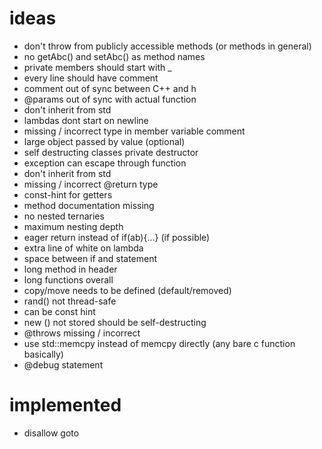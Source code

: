 # ideas

- don't throw from publicly accessible methods (or methods in general)
- no getAbc() and setAbc() as method names
- private members should start with _
- every line should have comment
- comment out of sync between C++ and h
- @params out of sync with actual function 
- don't inherit from std
- lambdas dont start on newline
- missing / incorrect type in member variable comment
- large object passed by value (optional)
- self destructing classes private destructor
- exception can escape through function
- don't inherit from std
- missing / incorrect @return type
- const-hint for getters
- method documentation missing
- no nested ternaries
- maximum nesting depth
- eager return instead of if(ab){...} (if possible)
- extra line of white on lambda
- space between if and statement
- long method in header
- long functions overall
- copy/move needs to be defined (default/removed)
- rand() not thread-safe
- can be const hint
- new () not stored should be self-destructing
- @throws missing / incorrect
- use std::memcpy instead of memcpy directly (any bare c function basically)
- @debug statement

# implemented
- disallow goto